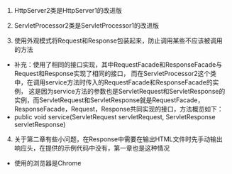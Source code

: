 1. HttpServer2类是HttpServer1的改进版

2. ServletProcessor2类是ServletProcessor1的改进版

3. 使用外观模式将Request和Response包装起来，防止调用某些不应该被调用的方法
- 补充：使用了相同的接口实现，其中RequestFacade和ResponseFacade与Request和Response实现了相同的接口，
而在ServletProcessor2这个类中，在调用service方法时传入的RequestFacade和ResponseFacade的实例，
这是因为service方法的参数也是ServletRequest和ServletResponse的实例，而ServletRequest和ServletResponse就是RequestFacade，ResponseFacade，Request，Response共同实现的接口，方法概览如下：
- public void service(ServletRequest servletRequest, ServletResponse servletResponse)

4. 关于第二章有些小问题，在Response中需要在输出HTML文件时先手动输出响应头，在提供的示例代码中没有，第一章也是这种情况
- 使用的浏览器是Chrome
